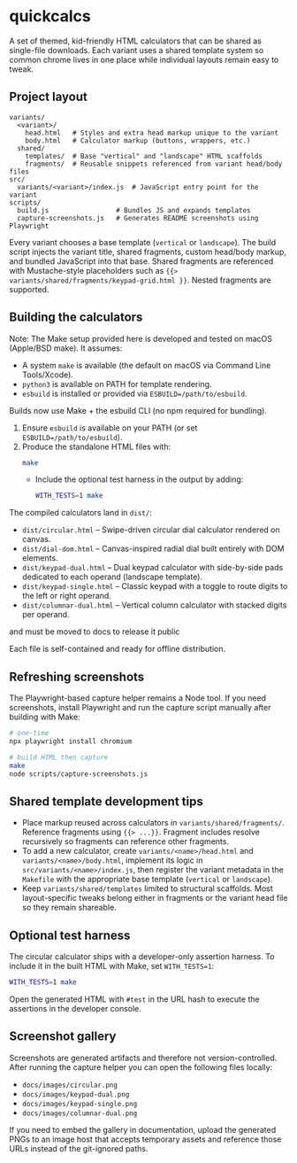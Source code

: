 # quickcalcs

A set of themed, kid-friendly HTML calculators that can be shared as single-file downloads. Each variant uses a shared template system so common chrome lives in one place while individual layouts remain easy to tweak.

## Project layout

```
variants/
  <variant>/
    head.html   # Styles and extra head markup unique to the variant
    body.html   # Calculator markup (buttons, wrappers, etc.)
  shared/
    templates/  # Base "vertical" and "landscape" HTML scaffolds
    fragments/  # Reusable snippets referenced from variant head/body files
src/
  variants/<variant>/index.js  # JavaScript entry point for the variant
scripts/
  build.js                 # Bundles JS and expands templates
  capture-screenshots.js   # Generates README screenshots using Playwright
```

Every variant chooses a base template (`vertical` or `landscape`). The build script injects the variant title, shared fragments, custom head/body markup, and bundled JavaScript into that base. Shared fragments are referenced with Mustache-style placeholders such as `{{> variants/shared/fragments/keypad-grid.html }}`. Nested fragments are supported.

## Building the calculators

Note: The Make setup provided here is developed and tested on macOS (Apple/BSD make). It assumes:
- A system `make` is available (the default on macOS via Command Line Tools/Xcode).
- `python3` is available on PATH for template rendering.
- `esbuild` is installed or provided via `ESBUILD=/path/to/esbuild`.

Builds now use Make + the esbuild CLI (no npm required for bundling).

1. Ensure `esbuild` is available on your PATH (or set `ESBUILD=/path/to/esbuild`).
2. Produce the standalone HTML files with:
   ```bash
   make
   ```
   - Include the optional test harness in the output by adding:
     ```bash
     WITH_TESTS=1 make
     ```

The compiled calculators land in `dist/`:

* `dist/circular.html` – Swipe-driven circular dial calculator rendered on canvas.
* `dist/dial-dom.html` – Canvas-inspired radial dial built entirely with DOM elements.
* `dist/keypad-dual.html` – Dual keypad calculator with side-by-side pads dedicated to each operand (landscape template).
* `dist/keypad-single.html` – Classic keypad with a toggle to route digits to the left or right operand.
* `dist/columnar-dual.html` – Vertical column calculator with stacked digits per operand.

and must be moved to docs to release it public

Each file is self-contained and ready for offline distribution.

## Refreshing screenshots

The Playwright-based capture helper remains a Node tool. If you need screenshots, install Playwright and run the capture script manually after building with Make:

```bash
# one-time
npx playwright install chromium

# build HTML then capture
make
node scripts/capture-screenshots.js
```

## Shared template development tips

* Place markup reused across calculators in `variants/shared/fragments/`. Reference fragments using `{{> ...}}`. Fragment includes resolve recursively so fragments can reference other fragments.
* To add a new calculator, create `variants/<name>/head.html` and `variants/<name>/body.html`, implement its logic in `src/variants/<name>/index.js`, then register the variant metadata in the `Makefile` with the appropriate base template (`vertical` or `landscape`).
* Keep `variants/shared/templates` limited to structural scaffolds. Most layout-specific tweaks belong either in fragments or the variant head file so they remain shareable.

## Optional test harness

The circular calculator ships with a developer-only assertion harness. To include it in the built HTML with Make, set `WITH_TESTS=1`:

```bash
WITH_TESTS=1 make
```

Open the generated HTML with `#test` in the URL hash to execute the assertions in the developer console.

## Screenshot gallery

Screenshots are generated artifacts and therefore not version-controlled. After running the capture helper you can open the following files locally:

* `docs/images/circular.png`
* `docs/images/keypad-dual.png`
* `docs/images/keypad-single.png`
* `docs/images/columnar-dual.png`

If you need to embed the gallery in documentation, upload the generated PNGs to an image host that accepts temporary assets and reference those URLs instead of the git-ignored paths.
